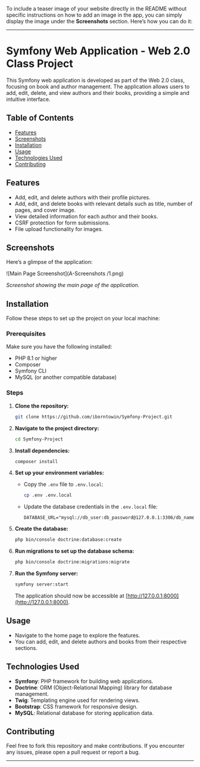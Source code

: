 To include a teaser image of your website directly in the README without specific instructions on how to add an image in the app, you can simply display the image under the **Screenshots** section. Here’s how you can do it:

---

# Symfony Web Application - Web 2.0 Class Project

This Symfony web application is developed as part of the Web 2.0 class, focusing on book and author management. The application allows users to add, edit, delete, and view authors and their books, providing a simple and intuitive interface.

## Table of Contents
- [Features](#features)
- [Screenshots](#screenshots)
- [Installation](#installation)
- [Usage](#usage)
- [Technologies Used](#technologies-used)
- [Contributing](#contributing)

## Features

- Add, edit, and delete authors with their profile pictures.
- Add, edit, and delete books with relevant details such as title, number of pages, and cover image.
- View detailed information for each author and their books.
- CSRF protection for form submissions.
- File upload functionality for images.

## Screenshots

Here’s a glimpse of the application:

![Main Page Screenshot](A-Screenshots  /1.png)

_Screenshot showing the main page of the application._

## Installation

Follow these steps to set up the project on your local machine:

### Prerequisites

Make sure you have the following installed:
- PHP 8.1 or higher
- Composer
- Symfony CLI
- MySQL (or another compatible database)

### Steps

1. **Clone the repository:**
   ```bash
   git clone https://github.com/iborntowin/Symfony-Project.git
   ```
   
2. **Navigate to the project directory:**
   ```bash
   cd Symfony-Project
   ```

3. **Install dependencies:**
   ```bash
   composer install
   ```

4. **Set up your environment variables:**
   - Copy the `.env` file to `.env.local`:
     ```bash
     cp .env .env.local
     ```
   - Update the database credentials in the `.env.local` file:
     ```
     DATABASE_URL="mysql://db_user:db_password@127.0.0.1:3306/db_name"
     ```

5. **Create the database:**
   ```bash
   php bin/console doctrine:database:create
   ```

6. **Run migrations to set up the database schema:**
   ```bash
   php bin/console doctrine:migrations:migrate
   ```

7. **Run the Symfony server:**
   ```bash
   symfony server:start
   ```
   The application should now be accessible at [http://127.0.0.1:8000](http://127.0.0.1:8000).

## Usage

- Navigate to the home page to explore the features.
- You can add, edit, and delete authors and books from their respective sections.

## Technologies Used

- **Symfony**: PHP framework for building web applications.
- **Doctrine**: ORM (Object-Relational Mapping) library for database management.
- **Twig**: Templating engine used for rendering views.
- **Bootstrap**: CSS framework for responsive design.
- **MySQL**: Relational database for storing application data.

## Contributing

Feel free to fork this repository and make contributions. If you encounter any issues, please open a pull request or report a bug.

---

